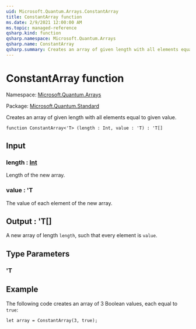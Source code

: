 ```yaml
---
uid: Microsoft.Quantum.Arrays.ConstantArray
title: ConstantArray function
ms.date: 2/9/2021 12:00:00 AM
ms.topic: managed-reference
qsharp.kind: function
qsharp.namespace: Microsoft.Quantum.Arrays
qsharp.name: ConstantArray
qsharp.summary: Creates an array of given length with all elements equal to given value.
---
```


# ConstantArray function

Namespace: [Microsoft.Quantum.Arrays](xref:Microsoft.Quantum.Arrays)

Package: [Microsoft.Quantum.Standard](https://nuget.org/packages/Microsoft.Quantum.Standard)


Creates an array of given length with all elements equal to given value.

```qsharp
function ConstantArray<'T> (length : Int, value : 'T) : 'T[]
```


## Input

### length : [Int](xref:microsoft.quantum.lang-ref.int)

Length of the new array.


### value : 'T

The value of each element of the new array.



## Output : 'T[]

A new array of length `length`, such that every element is `value`.

## Type Parameters

### 'T



## Example

The following code creates an array of 3 Boolean values, each equal to `true`:```qsharplet array = ConstantArray(3, true);```